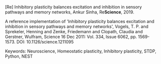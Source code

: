 \[Re\] Inhibitory plasticity balances excitation and inhibition in sensory pathways and memory networks, Ankur Sinha, Re**Science**, 2019.

A reference implementation of 'Inhibitory plasticity balances excitation and inhibition in sensory pathways and memory networks', Vogels, T. P. and Sprekeler, Henning and Zenke, Friedemann and Clopath, Claudia and Gerstner, Wulfram, Science 16 Dec 2011: Vol. 334, Issue 6062, pp. 1569-1573.
DOI: 10.1126/science.1211095

Keywords: Neuroscience, Homeostatic plasticity, Inhibitory plasticity, STDP, Python, NEST
